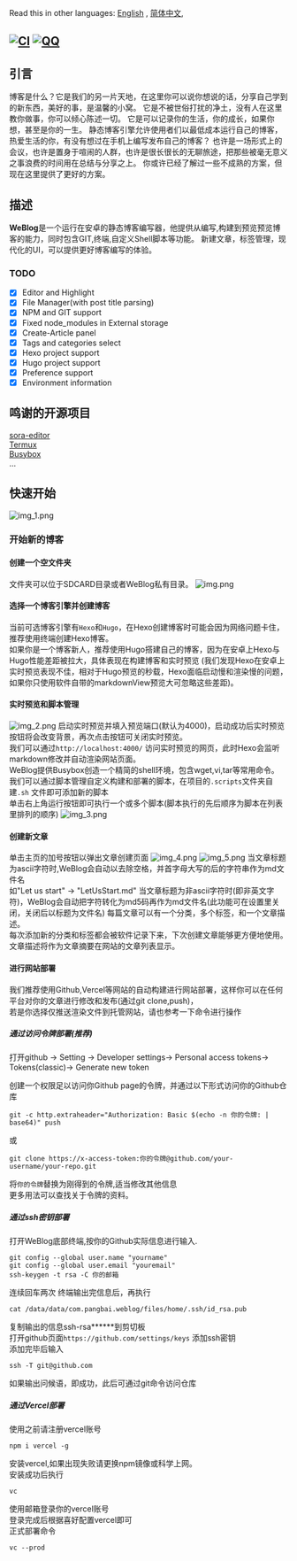 Read this in other languages: [English](README.md)  , [简体中文](README-CN.md),

[![CI](https://github.com/Rosemoe/CodeEditor/actions/workflows/gradle.yml/badge.svg?event=push)](https://github.com/PangBaiWork/WeBlog/actions/workflows/main.yml)
[![QQ](https://img.shields.io/badge/Join-QQ_Group-ff69b4)](https://qm.qq.com/q/1wJcBUfst2)
----
## 引言 
博客是什么？它是我们的另一片天地，在这里你可以说你想说的话，分享自己学到的新东西，美好的事，是温馨的小窝。
它是不被世俗打扰的净土，没有人在这里教你做事，你可以倾心陈述一切。
它是可以记录你的生活，你的成长，如果你想，甚至是你的一生。
静态博客引擎允许使用者们以最低成本运行自己的博客，热爱生活的你，有没有想过在手机上编写发布自己的博客？
也许是一场形式上的会议，也许是置身于喧闹的人群，也许是很长很长的无聊旅途，把那些被毫无意义之事浪费的时间用在总结与分享之上。
你或许已经了解过一些不成熟的方案，但现在这里提供了更好的方案。
## 描述
**WeBlog**是一个运行在安卓的静态博客编写器，他提供从编写,构建到预览预览博客的能力，同时包含GIT,终端,自定义Shell脚本等功能。
新建文章，标签管理，现代化的UI，可以提供更好博客编写的体验。
### TODO
* [x] Editor and Highlight
* [x] File Manager(with post title parsing)
* [x] NPM and GIT support
* [x] Fixed node_modules in External storage
* [x] Create-Article panel
* [x] Tags and categories select
* [x] Hexo project support
* [x] Hugo project support
* [x] Preference support
* [x] Environment information 
## 鸣谢的开源项目
[sora-editor](https://github.com/Rosemoe/sora-editor)  
[Termux](https://github.com/termux/termux-app)  
[Busybox](https://busybox.net/)   
...  
## 快速开始
![img_1.png](doc/img_1.png)
### 开始新的博客
#### 创建一个空文件夹
文件夹可以位于SDCARD目录或者WeBlog私有目录。
![img.png](doc/img.png)
#### 选择一个博客引擎并创建博客
当前可选博客引擎有`Hexo`和`Hugo`，在Hexo创建博客时可能会因为网络问题卡住，推荐使用终端创建Hexo博客。  
如果你是一个博客新人，推荐使用Hugo搭建自己的博客，因为在安卓上Hexo与Hugo性能差距被拉大，具体表现在构建博客和实时预览 
(我们发现Hexo在安卓上实时预览表现不佳，相对于Hugo预览的秒载，Hexo面临启动慢和渲染慢的问题，如果你只使用软件自带的markdownView预览大可忽略这些差距)。
#### 实时预览和脚本管理
![img_2.png](doc/img_2.png) 
启动实时预览并填入预览端口(默认为4000)，启动成功后实时预览按钮将会改变背景，再次点击按钮可关闭实时预览。  
我们可以通过`http://localhost:4000/` 访问实时预览的网页，此时Hexo会监听markdown修改并自动渲染网站页面。  
WeBlog提供Busybox创造一个精简的shell环境，包含wget,vi,tar等常用命令。  
我们可以通过脚本管理自定义构建和部署的脚本，在项目的`.scripts`文件夹自建`.sh` 文件即可添加新的脚本  
单击右上角运行按钮即可执行一个或多个脚本(脚本执行的先后顺序为脚本在列表里排列的顺序)
![img_3.png](doc/img_3.png)
#### 创建新文章
单击主页的加号按钮以弹出文章创建页面
![img_4.png](doc/img_4.png)
![img_5.png](doc/img_5.png) 
当文章标题为ascii字符时,WeBlog会自动以去除空格，并首字母大写的后的字符串作为md文件名  
如"Let us start" -> "LetUsStart.md" 
当文章标题为非ascii字符时(即非英文字符)，WeBlog会自动把字符转化为md5码再作为md文件名(此功能可在设置里关闭，关闭后以标题为文件名) 
每篇文章可以有一个分类，多个标签，和一个文章描述。  
每次添加新的分类和标签都会被软件记录下来，下次创建文章能够更方便地使用。  
文章描述将作为文章摘要在网站的文章列表显示。
#### 进行网站部署 
我们推荐使用Github,Vercel等网站的自动构建进行网站部署，这样你可以在任何平台对你的文章进行修改和发布(通过git clone,push)，  
若是你选择仅推送渲染文件到托管网站，请也参考一下命令进行操作
##### 通过访问令牌部署(推荐) 
打开github -> Setting -> Developer settings-> Personal access tokens-> Tokens(classic)-> Generate new token
 
创建一个权限足以访问你Github page的令牌，并通过以下形式访问你的Github仓库
```shell
git -c http.extraheader="Authorization: Basic $(echo -n 你的令牌: | base64)" push
```
或
```
git clone https://x-access-token:你的令牌@github.com/your-username/your-repo.git
```
将`你的令牌`替换为刚得到的令牌,适当修改其他信息  
更多用法可以查找关于令牌的资料。
##### 通过ssh密钥部署 
打开WeBlog底部终端,按你的Github实际信息进行输入.
```shell
git config --global user.name "yourname"
git config --global user.email "youremail"
ssh-keygen -t rsa -C 你的邮箱
``` 
连续回车两次 
终端输出完信息后，再执行
```shell 
cat /data/data/com.pangbai.weblog/files/home/.ssh/id_rsa.pub
``` 
复制输出的信息ssh-rsa******到剪切板  
打开github页面`https://github.com/settings/keys` 添加ssh密钥  
添加完毕后输入
```shell
ssh -T git@github.com
```
如果输出问候语，即成功，此后可通过git命令访问仓库
##### 通过Vercel部署
使用之前请注册vercel账号
```shell
npm i vercel -g
``` 
安装vercel,如果出现失败请更换npm镜像或科学上网。  
安装成功后执行
```shell
vc
``` 
使用邮箱登录你的vercel账号  
登录完成后根据喜好配置vercel即可  
正式部署命令
```shell
vc --prod
```
